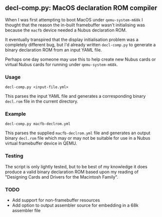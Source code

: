 ## decl-comp.py: MacOS declaration ROM compiler

When I was first attempting to boot MacOS under `qemu-system-m68k` I thought that the reason the in-built framebuffer wasn't initialising was because the `macfb` device needed a Nubus declaration ROM.

It eventually transpired that the display initialisation problem was a completely different bug, but I'd already written `decl-comp.py` to generate a binary declaration ROM from an input YAML file.

Perhaps one day someone may use this to help create new Nubus cards or virtual Nubus cards for running under `qemu-system-m68k`.

### Usage
    decl-comp.py <input-file.yml>

This parses the input YAML file and generates a corresponding binary `decl.rom` file in the current directory.

### Example
    decl-comp.py macfb-declrom.yml

This parses the supplied `macfb-declrom.yml` file and generates an output binary `decl.rom` file which may or may not be suitable for use in a Nubus virtual framebuffer device in QEMU.

### Testing
The script is only lightly tested, but to be best of my knowledge it does produce a valid binary declaration ROM based upon my reading of  "Designing Cards and Drivers for the Macintosh Family".

### TODO
- Add support for non-framebuffer resources
- Add option to output assembler source for embedding in a 68k assembler file

